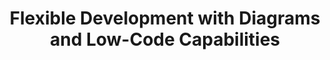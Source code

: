 ---
title: "Flexible Development with Diagrams and Low-Code Capabilities"
description: "Unlock the power of integration development with Ballerina's dual approach. Write code or use the low-code editor, where dragging and dropping components generate the code. Experience the seamless synchronization between diagram and code, even for custom components. Revolutionize your integration development process with Ballerina's versatility and streamlined workflow."
image: 'images/usecases/integration/zapier/diagram-when-you-need-it.png'
---